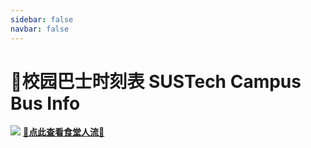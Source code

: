 ```yaml
---
sidebar: false
navbar: false
---
```

# 🚌校园巴士时刻表 SUSTech Campus Bus Info
<Badge text="食堂人流统计" type="tip"/>

![](https://mirrors.sustech.edu.cn/site/sustech-online/img/misc/cateen-flow-ad-202312.png)
[**🍚点此查看食堂人流🍜**](/canteen/canteen-wx.html)

<ClientOnly>
  <TabView :isMapTabEnabled="true"></TabView>
</ClientOnly>

